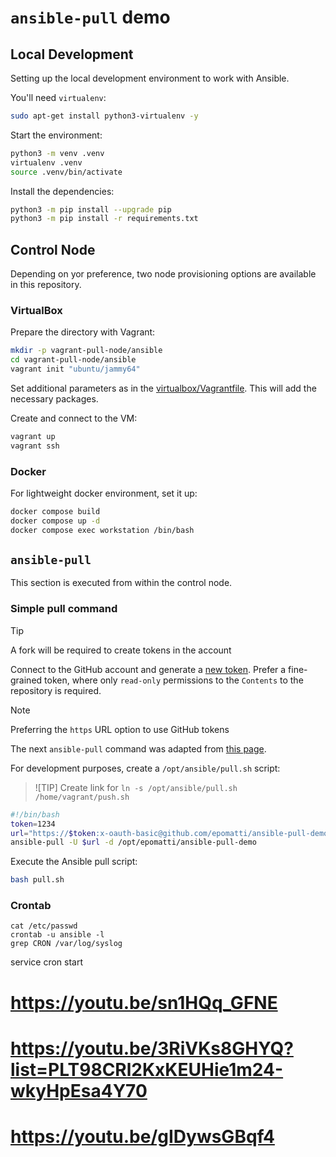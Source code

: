 # `ansible-pull` demo

## Local Development

Setting up the local development environment to work with Ansible.

You'll need `virtualenv`:

```sh
sudo apt-get install python3-virtualenv -y
```

Start the environment:

```sh
python3 -m venv .venv
virtualenv .venv
source .venv/bin/activate
```

Install the dependencies:

```sh
python3 -m pip install --upgrade pip
python3 -m pip install -r requirements.txt
```

## Control Node

Depending on yor preference, two node provisioning options are available in this repository.

### VirtualBox

Prepare the directory with Vagrant:

```sh
mkdir -p vagrant-pull-node/ansible
cd vagrant-pull-node/ansible
vagrant init "ubuntu/jammy64"
```

Set additional parameters as in the [virtualbox/Vagrantfile](virtualbox/Vagrantfile). This will add the necessary packages.

Create and connect to the VM:

```sh
vagrant up
vagrant ssh
```

### Docker

For lightweight docker environment, set it up:

```sh
docker compose build
docker compose up -d
docker compose exec workstation /bin/bash
```

## `ansible-pull`

This section is executed from within the control node.

### Simple pull command

> [!TIP]
> A fork will be required to create tokens in the account

Connect to the GitHub account and generate a [new token](https://github.com/settings/personal-access-tokens). Prefer a fine-grained token, where only `read-only` permissions to the `Contents` to the repository is required.

> [!NOTE]
> Preferring the `https` URL option to use GitHub tokens

The next `ansible-pull` command was adapted from [this page](https://medium.com/planetarynetworks/ansible-pull-with-private-github-repository-d147fdf6f60b).

For development purposes, create a `/opt/ansible/pull.sh` script:

> ![TIP]
> Create link for `ln -s /opt/ansible/pull.sh /home/vagrant/push.sh`

```sh
#!/bin/bash
token=1234
url="https://$token:x-oauth-basic@github.com/epomatti/ansible-pull-demo.git"
ansible-pull -U $url -d /opt/epomatti/ansible-pull-demo
```

Execute the Ansible pull script:

```sh
bash pull.sh
```

### Crontab



```
cat /etc/passwd
crontab -u ansible -l
grep CRON /var/log/syslog
```

service cron start

# https://youtu.be/sn1HQq_GFNE
# https://youtu.be/3RiVKs8GHYQ?list=PLT98CRl2KxKEUHie1m24-wkyHpEsa4Y70
# https://youtu.be/gIDywsGBqf4